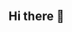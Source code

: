 ## Hi there 👋

<!--
**Loliyandere/Loliyandere** is a ✨ _special_ ✨ repository because its `README.md` (this file) appears on your GitHub profile.

Here are some ideas to get you started:

- 🔭 I’m currently working on ...PTIT
- 🌱 I’m currently learning ...CYBERSEC
- 👯 I’m looking to collaborate on ...
- 🤔 I’m looking for help with ...
- 💬 Ask me about ...
- 📫 How to reach me: ...https://www.facebook.com/bocuacacplayer
- 😄 Pronouns: ...
- ⚡ Fun fact: ...
-->
